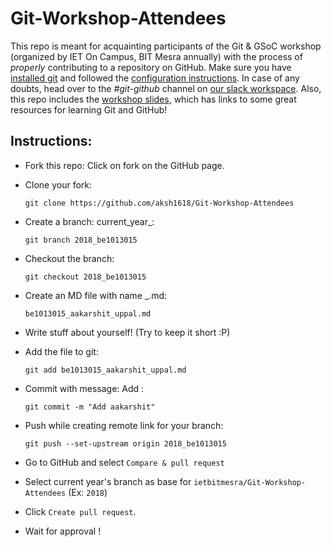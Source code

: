 # Git-Workshop-Attendees

This repo is meant for acquainting participants of the Git & GSoC workshop (organized by IET On Campus, BIT Mesra annually) with the process of *properly* contributing to a repository on GitHub. Make sure you have [installed git](./Git_Install_Instructions.md) and followed the [configuration instructions](./Git_Config_Instructions.md). In case of any doubts, head over to the *#git-github* channel on [our slack workspace](https://kutt.it/ietslack). Also, this repo includes the [workshop slides](./Git_Github_Slides.pdf), which has links to some great resources for learning Git and GitHub!

## Instructions:

- Fork this repo: Click on fork on the GitHub page.

- Clone your fork: 

  `git clone https://github.com/aksh1618/Git-Workshop-Attendees`

- Create a branch: current_year_<your roll number>: 

  `git branch 2018_be1013015`

- Checkout the branch: 

  `git checkout 2018_be1013015`

- Create an MD file with name <rollno>_<name>.md: 

  `be1013015_aakarshit_uppal.md`

- Write stuff about yourself! (Try to keep it short :P)

- Add the file to git: 

  `git add be1013015_aakarshit_uppal.md`

- Commit with message: Add <your name>: 

  `git commit -m "Add aakarshit"`

- Push while creating remote link for your branch:

   `git push --set-upstream origin 2018_be1013015`

- Go to GitHub and select `Compare & pull request`

- Select current year's branch as base for `ietbitmesra/Git-Workshop-Attendees` (Ex: `2018`)

- Click `Create pull request`.

- Wait for approval !